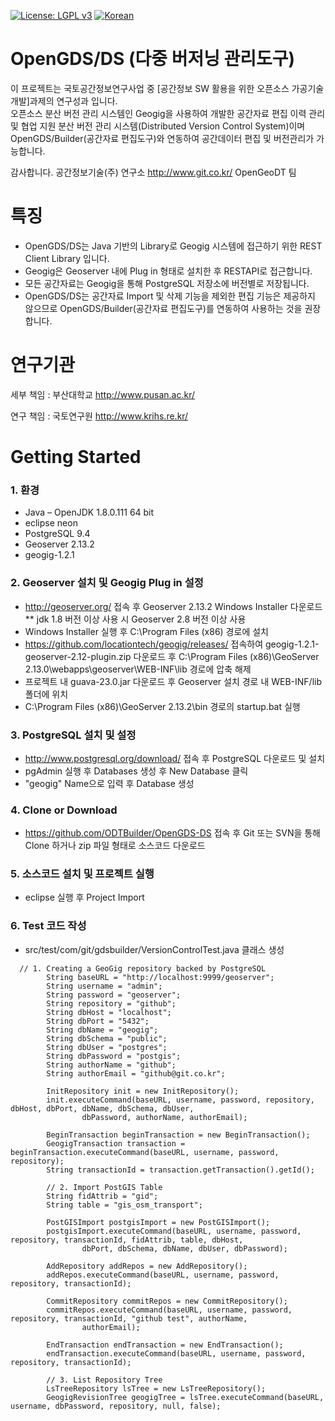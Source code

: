 [![License: LGPL v3](https://img.shields.io/badge/License-LGPL%20v3-blue.svg)](https://www.gnu.org/licenses/lgpl-3.0)
[![Korean](https://img.shields.io/badge/language-Korean-blue.svg)](#korean)


<a name="korean"></a>
OpenGDS/DS (다중 버저닝 관리도구)
=======
 이 프로젝트는 국토공간정보연구사업 중 [공간정보 SW 활용을 위한 오픈소스 가공기술 개발]과제의 연구성과 입니다.<br>
오픈소스 분산 버전 관리 시스템인 Geogig을 사용하여 개발한 공간자료 편집 이력 관리 및 협업 지원 분산 버전 관리 시스템(Distributed Version Control System)이며 OpenGDS/Builder(공간자료 편집도구)와 연동하여 공간데이터 편집 및 버전관리가 가능합니다.<br>  


감사합니다.
공간정보기술(주) 연구소 <link>http://www.git.co.kr/
OpenGeoDT 팀

특징
=====
- OpenGDS/DS는 Java 기반의 Library로 Geogig 시스템에 접근하기 위한 REST Client Library 입니다. 
- Geogig은 Geoserver 내에 Plug in 형태로 설치한 후 RESTAPI로 접근합니다. 
- 모든 공간자료는 Geogig을 통해 PostgreSQL 저장소에 버전별로 저장됩니다. 
- OpenGDS/DS는 공간자료 Import 및 삭제 기능을 제외한 편집 기능은 제공하지 않으므로 OpenGDS/Builder(공간자료 편집도구)를 연동하여 사용하는 것을 권장합니다. 

연구기관
=====
세부 책임 : 부산대학교 <link>http://www.pusan.ac.kr/

연구 책임 : 국토연구원 <link>http://www.krihs.re.kr/

Getting Started
=====
### 1. 환경 ###
- Java – OpenJDK 1.8.0.111 64 bit
- eclipse neon 
- PostgreSQL 9.4 
- Geoserver 2.13.2
- geogig-1.2.1

### 2. Geoserver 설치 및 Geogig Plug in 설정 ###
- http://geoserver.org/ 접속 후 Geoserver 2.13.2 Windows Installer 다운로드 <br> 
** jdk 1.8 버전 이상 사용 시 Geoserver 2.8 버전 이상 사용
- Windows Installer 실행 후  C:\Program Files (x86) 경로에 설치
- https://github.com/locationtech/geogig/releases/ 접속하여 geogig-1.2.1-geoserver-2.12-plugin.zip 다운로드 후 C:\Program Files (x86)\GeoServer 2.13.0\webapps\geoserver\WEB-INF\lib 경로에 압축 해제
- 프로젝트 내 guava-23.0.jar 다운로드 후 Geoserver 설치 경로 내 WEB-INF/lib 폴더에 위치
- C:\Program Files (x86)\GeoServer 2.13.2\bin 경로의 startup.bat 실행

### 3. PostgreSQL 설치 및 설정 ###
- http://www.postgresql.org/download/ 접속 후 PostgreSQL 다운로드 및 설치
- pgAdmin 실행 후 Databases 생성 후 New Database 클릭 
- "geogig" Name으로 입력 후 Database 생성 

### 4. Clone or Download ###
- https://github.com/ODTBuilder/OpenGDS-DS 접속 후 Git 또는 SVN을 통해 Clone 하거나 zip 파일 형태로 소스코드 다운로드 

### 5. 소스코드 설치 및 프로젝트 실행 ###
- eclipse 실행 후 Project Import

### 6. Test 코드 작성 ###
- src/test/com/git/gdsbuilder/VersionControlTest.java 클래스 생성
<pre><code>  // 1. Creating a GeoGig repository backed by PostgreSQL
		String baseURL = "http://localhost:9999/geoserver";
		String username = "admin";
		String password = "geoserver";
		String repository = "github";
		String dbHost = "localhost";
		String dbPort = "5432";
		String dbName = "geogig";
		String dbSchema = "public";
		String dbUser = "postgres";
		String dbPassword = "postgis";
		String authorName = "github";
		String authorEmail = "github@git.co.kr";

		InitRepository init = new InitRepository();
		init.executeCommand(baseURL, username, password, repository, dbHost, dbPort, dbName, dbSchema, dbUser,
				dbPassword, authorName, authorEmail);

		BeginTransaction beginTransaction = new BeginTransaction();
		GeogigTransaction transaction = beginTransaction.executeCommand(baseURL, username, password, repository);
		String transactionId = transaction.getTransaction().getId();

		// 2. Import PostGIS Table
		String fidAttrib = "gid";
		String table = "gis_osm_transport";

		PostGISImport postgisImport = new PostGISImport();
		postgisImport.executeCommand(baseURL, username, password, repository, transactionId, fidAttrib, table, dbHost,
				dbPort, dbSchema, dbName, dbUser, dbPassword);

		AddRepository addRepos = new AddRepository();
		addRepos.executeCommand(baseURL, username, password, repository, transactionId);

		CommitRepository commitRepos = new CommitRepository();
		commitRepos.executeCommand(baseURL, username, password, repository, transactionId, "github test", authorName,
				authorEmail);

		EndTransaction endTransaction = new EndTransaction();
		endTransaction.executeCommand(baseURL, username, password, repository, transactionId);

		// 3. List Repository Tree
		LsTreeRepository lsTree = new LsTreeRepository();
		GeogigRevisionTree geogigTree = lsTree.executeCommand(baseURL, username, dbPassword, repository, null, false);
